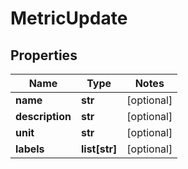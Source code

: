 # MetricUpdate

## Properties
Name | Type | Notes
------------ | ------------- | -------------
**name** | **str** | [optional]
**description** | **str** | [optional]
**unit** | **str** | [optional]
**labels** | **list[str]** | [optional]



